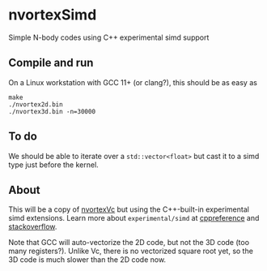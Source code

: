 # nvortexSimd
Simple N-body codes using C++ experimental simd support

## Compile and run
On a Linux workstation with GCC 11+ (or clang?), this should be as easy as

	make
	./nvortex2d.bin
	./nvortex3d.bin -n=30000

## To do
We should be able to iterate over a `std::vector<float>` but cast it to a simd type just before the kernel.

## About
This will be a copy of [nvortexVc](https://github.com/Applied-Scientific-Research/nvortexVc) but using the C++-built-in experimental simd extensions.
Learn more about `experimental/simd` at [cppreference](https://en.cppreference.com/w/cpp/experimental/simd) and [stackoverflow](https://stackoverflow.com/questions/58584012/how-to-use-stdexperimentalsimd).

Note that GCC will auto-vectorize the 2D code, but not the 3D code (too many registers?). Unlike Vc, there is no vectorized square root yet, so the 3D code is much slower than the 2D code now.
